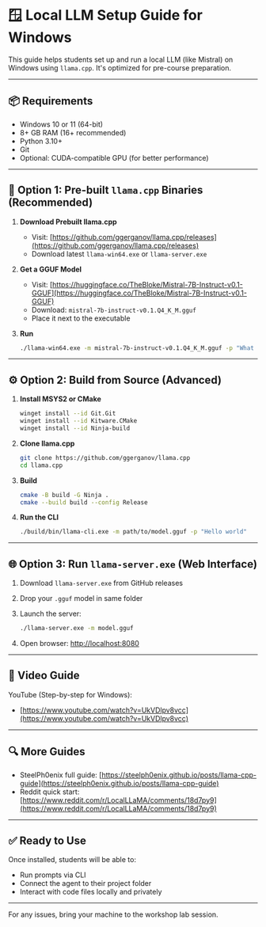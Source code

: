 # 🪟 Local LLM Setup Guide for Windows

This guide helps students set up and run a local LLM (like Mistral) on Windows using `llama.cpp`. It's optimized for pre-course preparation.

---

## 📦 Requirements

- Windows 10 or 11 (64-bit)
- 8+ GB RAM (16+ recommended)
- Python 3.10+
- Git
- Optional: CUDA-compatible GPU (for better performance)

---

## 🔧 Option 1: Pre-built `llama.cpp` Binaries (Recommended)

1. **Download Prebuilt llama.cpp**

   - Visit: [https://github.com/ggerganov/llama.cpp/releases](https://github.com/ggerganov/llama.cpp/releases)
   - Download latest `llama-win64.exe` or `llama-server.exe`

2. **Get a GGUF Model**

   - Visit: [https://huggingface.co/TheBloke/Mistral-7B-Instruct-v0.1-GGUF](https://huggingface.co/TheBloke/Mistral-7B-Instruct-v0.1-GGUF)
   - Download: `mistral-7b-instruct-v0.1.Q4_K_M.gguf`
   - Place it next to the executable

3. **Run**

   ```sh
   ./llama-win64.exe -m mistral-7b-instruct-v0.1.Q4_K_M.gguf -p "What is local AI?"
   ```

---

## ⚙️ Option 2: Build from Source (Advanced)

1. **Install MSYS2 or CMake**

   ```sh
   winget install --id Git.Git
   winget install --id Kitware.CMake
   winget install --id Ninja-build
   ```

2. **Clone llama.cpp**

   ```sh
   git clone https://github.com/ggerganov/llama.cpp
   cd llama.cpp
   ```

3. **Build**

   ```sh
   cmake -B build -G Ninja .
   cmake --build build --config Release
   ```

4. **Run the CLI**

   ```sh
   ./build/bin/llama-cli.exe -m path/to/model.gguf -p "Hello world"
   ```

---

## 🌐 Option 3: Run `llama-server.exe` (Web Interface)

1. Download `llama-server.exe` from GitHub releases
2. Drop your `.gguf` model in same folder
3. Launch the server:

   ```sh
   ./llama-server.exe -m model.gguf
   ```

4. Open browser: [http://localhost:8080](http://localhost:8080)

---

## 🎥 Video Guide

YouTube (Step-by-step for Windows):

- [https://www.youtube.com/watch?v=UkVDlpv8vcc](https://www.youtube.com/watch?v=UkVDlpv8vcc)

---

## 🔍 More Guides

- SteelPh0enix full guide: [https://steelph0enix.github.io/posts/llama-cpp-guide](https://steelph0enix.github.io/posts/llama-cpp-guide)
- Reddit quick start: [https://www.reddit.com/r/LocalLLaMA/comments/18d7py9](https://www.reddit.com/r/LocalLLaMA/comments/18d7py9)

---

## ✅ Ready to Use

Once installed, students will be able to:

- Run prompts via CLI
- Connect the agent to their project folder
- Interact with code files locally and privately

---

For any issues, bring your machine to the workshop lab session.
